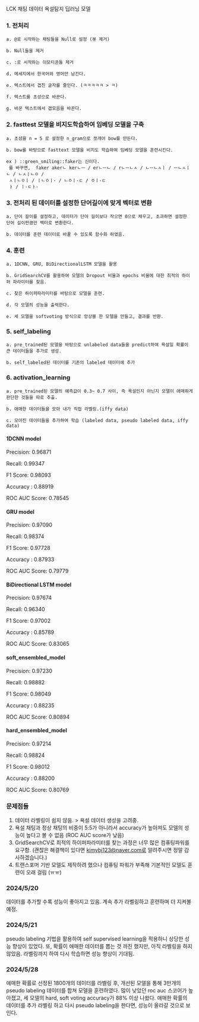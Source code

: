 LCK 채팅 데이터 욕설탐지 딥러닝 모델

### 1. 전처리

    a. @로 시작하는 채팅들을 Null로 설정 (봇 제거)
   
    b. Null들을 제거
   
    c. :로 시작하는 이모티콘들 제거
   
    d. 메세지에서 한국어와 영어만 남긴다.
   
    e. 텍스트에서 겹친 글자를 줄인다. (ㅋㅋㅋㅋㅋ > ㅋ)
   
    f. 텍스트를 초성으로 바꾼다.
   
    g. 바꾼 텍스트에서 겹모음을 바꾼다.
    
### 2. fasttest 모델을 비지도학습하여 임베딩 모델을 구축

    a. 초성을 n = 5 로 설정한 n_gram으로 쪼개어 bow를 만든다.
    
    b. bow를 바탕으로 fasttext 모델을 비지도 학습하여 임베딩 모델을 훈련시킨다. 
    
    ex ) ::green_smiling::faker는 신이다. 
     를 바꾸면,  faker akerㄴ kerㄴㅡ / erㄴㅡㄴ / rㄴㅡㄴㅅ / ㄴㅡㄴㅅㅣ / ㅡㄴㅅㅣㄴ / ㄴㅅㅣㄴㅇ /
     ㅅㅣㄴㅇㅣ / ㅣㄴㅇㅣ- / ㄴㅇㅣ-ㄷ / ㅇㅣ-ㄷ
     ㅏ / ㅣ-ㄷㅏ-
### 3. 전처리 된 데이터를 설정한 단어길이에 맞게 벡터로 변환

    a. 단어 길이를 설정하고, 데이터가 단어 길이보다 작으면 0으로 채우고, 초과하면 설정한 단어 길이만큼만 벡터로 변환한다.
    
    b. 데이터를 훈련 데이터로 바꿀 수 있도록 함수화 하였음.
    
### 4. 훈련

    a. 1DCNN, GRU, BiDirectionalLSTM 모델을 활용
    
    b. GridSearchCV를 활용하여 모델의 Dropout 비율과 epochs 비율에 대한 최적의 하이퍼 파라미터를 찾음.
    
    c. 찾은 하이퍼파라미터를 바탕으로 모델을 훈련.
    
    d. 각 모델의 성능을 출력한다.
    
    e. 세 모델을 softvoting 방식으로 앙상블 한 모델을 만들고, 결과를 반환.

### 5. self_labeling
    
    a. pre_trained된 모델을 바탕으로 unlabeled data들을 predict하여 욕설일 확률이 큰 데이터들을 추가로 생성.

    b. self_labeled된 데이터를 기존의 labeled 데이터에 추가

### 6. activation_learning 

    a. pre_trained된 모델의 예측값이 0.3~ 0.7 사이, 즉 욕설인지 아닌지 모델이 애매하게 판단한 것들을 따로 추출.

    b. 애매한 데이터들을 모아 내가 직접 라벨링.(iffy data)

    c. 모아진 데이터들을 추가하여 학습 (labeled data, pseudo labeled data, iffy data)
    
#### 1DCNN model
Precision: 0.96871

Recall: 0.99347

F1 Score: 0.98093

Accuracy : 0.88919

ROC AUC Score: 0.78545


#### GRU model
Precision: 0.97090

Recall: 0.98374

F1 Score: 0.97728

Accuracy : 0.87933

ROC AUC Score: 0.79779

#### BiDirectional LSTM model
Precision: 0.97674

Recall: 0.96340

F1 Score: 0.97002

Accuracy : 0.85789

ROC AUC Score: 0.83065


#### soft_ensembled_model
Precision: 0.97230

Recall: 0.98882

F1 Score: 0.98049

Accuracy : 0.88235

ROC AUC Score: 0.80894

#### hard_ensembled_model
Precision: 0.97214

Recall: 0.98824

F1 Score: 0.98012

Accuracy : 0.88200

ROC AUC Score: 0.80769

### 문제점들
1. 데이터 라벨링이 쉽지 않음. > 욕설 데이터 생성을 고려중.
2. 욕설 채팅과 정상 채팅의 비중이 5:5가 아니라서 accuracy가 높아져도 모델의 성능이 높다고 볼 수 없음 (ROC AUC score가 낮음)
3. GridSearchCV로 최적의 하이퍼파라미터를 찾는 과정은 너무 많은 컴퓨팅파워를 요구함.
(괜찮은 해결책이 있다면 kimybj123@naver.com로 알려주시면 정말 감사하겠습니다.)
4. 트랜스포머 기반 모델도 제작하려 했으나 컴퓨팅 파워가 부족해 기본적인 모델도 훈련이 오래 걸림 (ㅠㅠ)

### 2024/5/20
데이터를 추가할 수록 성능이 좋아지고 있음. 계속 추가 라벨링하고 훈련하며 더 지켜볼 예정.

### 2024/5/21
pseudo labeling 기법을 활용하여 self supervised learning을 적용하니 상당한 성능 향상이 있었다.
또, 확률이 애매한 데이터를 뽑는 것 까진 했지만, 아직 라벨링을 하지 않았음.
라벨링까지 하여 다시 학습하면 성능 향상이 기대됨.

### 2024/5/28
애매한 확률로 선정된 1800개의 데이터를 라벨링 후, 
개선된 모델을 통해 3만개의 pseudo labeling 데이터를 합쳐 모델을 훈련하였다.
많이 낮았던 roc auc 스코어가 높아졌고, 세 모델의 hard, soft voting accuracy가 88% 이상 나왔다.
애매한 확률의 데이터를 추가 라벨링 하고 다시 pseudo labeling을 한다면, 성능이 올라갈 것으로 보인다.


